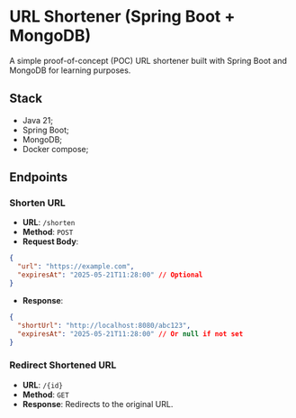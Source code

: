 # URL Shortener (Spring Boot + MongoDB)

A simple proof-of-concept (POC) URL shortener built with Spring Boot and MongoDB for learning purposes.

## Stack
- Java 21;
- Spring Boot;
- MongoDB;
- Docker compose;

## Endpoints

### Shorten URL
- **URL**: `/shorten`
- **Method**: `POST`
- **Request Body**:
```json
{
  "url": "https://example.com",
  "expiresAt": "2025-05-21T11:28:00" // Optional
}
```

- **Response**:
```json
{
  "shortUrl": "http://localhost:8080/abc123",
  "expiresAt": "2025-05-21T11:28:00" // Or null if not set
}
```

### Redirect Shortened URL
- **URL**: `/{id}`
- **Method**: `GET`
- **Response**: Redirects to the original URL.